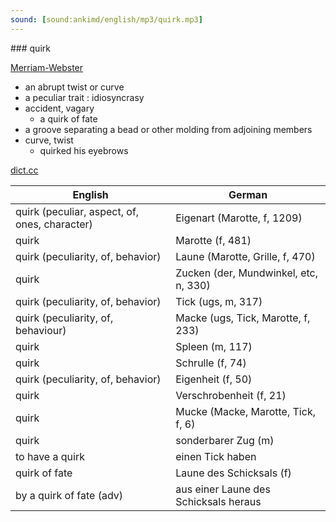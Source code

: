 ```yaml
---
sound: [sound:ankimd/english/mp3/quirk.mp3]
---
```


\### quirk

[Merriam-Webster](https://www.merriam-webster.com/dictionary/quirk)

- an abrupt twist or curve
- a peculiar trait : idiosyncrasy
- accident, vagary
    - a quirk of fate
- a groove separating a bead or other molding from adjoining members
- curve, twist
    - quirked his eyebrows

[dict.cc](https://www.dict.cc/quirk)

| English        | German       |
| -------------- | ------------ |
| quirk (peculiar, aspect, of, ones, character) | Eigenart (Marotte, f, 1209) |
| quirk | Marotte (f, 481) |
| quirk (peculiarity, of, behavior) | Laune (Marotte, Grille, f, 470) |
| quirk | Zucken (der, Mundwinkel, etc, n, 330) |
| quirk (peculiarity, of, behavior) | Tick (ugs, m, 317) |
| quirk (peculiarity, of, behaviour) | Macke (ugs, Tick, Marotte, f, 233) |
| quirk | Spleen (m, 117) |
| quirk | Schrulle (f, 74) |
| quirk (peculiarity, of, behavior) | Eigenheit (f, 50) |
| quirk | Verschrobenheit (f, 21) |
| quirk | Mucke (Macke, Marotte, Tick, f, 6) |
| quirk | sonderbarer Zug (m) |
| to have a quirk | einen Tick haben |
| quirk of fate | Laune des Schicksals (f) |
| by a quirk of fate (adv) | aus einer Laune des Schicksals heraus |
